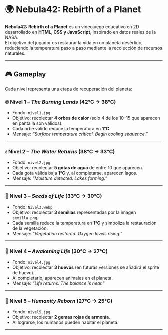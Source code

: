 # 🌍 Nebula42: Rebirth of a Planet

**Nebula42: Rebirth of a Planet** es un videojuego educativo en 2D desarrollado en **HTML, CSS y JavaScript**, inspirado en datos reales de la NASA.  
El objetivo del jugador es restaurar la vida en un planeta desértico, reduciendo la temperatura paso a paso mediante la recolección de recursos naturales.

---

## 🎮 Gameplay

Cada nivel representa una etapa de recuperación del planeta:

### 🔥 Nivel 1 – *The Burning Lands* (42°C → 38°C)
- Fondo: `nivel1.jpg`
- Objetivo: recolectar **4 orbes de calor** (solo 4 de los 10–15 que aparecen en pantalla son válidos).
- Cada orbe válido reduce la temperatura en **1°C**.
- Mensaje: *“Surface temperature critical. Begin cooling sequence.”*

---

### 💧 Nivel 2 – *The Water Returns* (38°C → 33°C)
- Fondo: `nivel2.jpg`
- Objetivo: recolectar **5 gotas de agua** de entre 10 que aparecen.
- Cada gota válida baja **1°C** y, al completarse, aparecen lagos.
- Mensaje: *“Moisture detected. Lakes forming.”*

---

### 🌱 Nivel 3 – *Seeds of Life* (33°C → 30°C)
- Fondo: `Nivel3.webp`
- Objetivo: recolectar **3 semillas** representadas por la imagen `semilla.png`.
- Cada semilla reduce la temperatura en **1°C** y simboliza la restauración de la vegetación.
- Mensaje: *“Vegetation restored. Oxygen levels rising.”*

---

### 🐣 Nivel 4 – *Awakening Life* (30°C → 27°C)
- Fondo: `nivel4.jpg`
- Objetivo: recolectar **3 huevos** (en futuras versiones se añadirá el sprite de huevo).
- Al completarlo, aparecen animales en el planeta.
- Mensaje: *“Life returns. The balance is near.”*

---

### 💎 Nivel 5 – *Humanity Reborn* (27°C → 25°C)
- Fondo: `nivel5.jpg` 
- Objetivo: recolectar **2 gemas rojas de armonía**.
- Al lograrse, los humanos pueden habitar el planeta.

---

